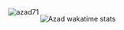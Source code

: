 <div align="left">
  <a href="https://github.com/azad71">
    <img src="https://github-readme-stats.vercel.app/api?username=azad71&count_private=true&show_icons=true" alt="azad71" align="left" />
  </a>
</div>


![Azad wakatime stats](https://github-readme-stats.vercel.app/api/wakatime?username=@azad71&v=2&layout=compact)
